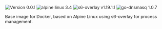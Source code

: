 ![Version 0.0.1](https://img.shields.io/badge/Version-0.0.1-brightgreen.svg) ![alpine linux 3.4](https://img.shields.io/badge/alpine%20linux-3.4-blue.svg) ![s6-overlay v1.19.1.1](https://img.shields.io/badge/s6--overlay-v1.19.1.1-blue.svg) ![go-dnsmasq 1.0.7](https://img.shields.io/badge/go--dnsmasq-1.0.7-blue.svg)

Base image for Docker, based on Alpine Linux using s6-overlay for process management.
